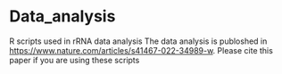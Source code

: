 # Data_analysis
R scripts used in rRNA data analysis
The data analysis is publoshed in https://www.nature.com/articles/s41467-022-34989-w. Please cite this paper if you are using these scripts
